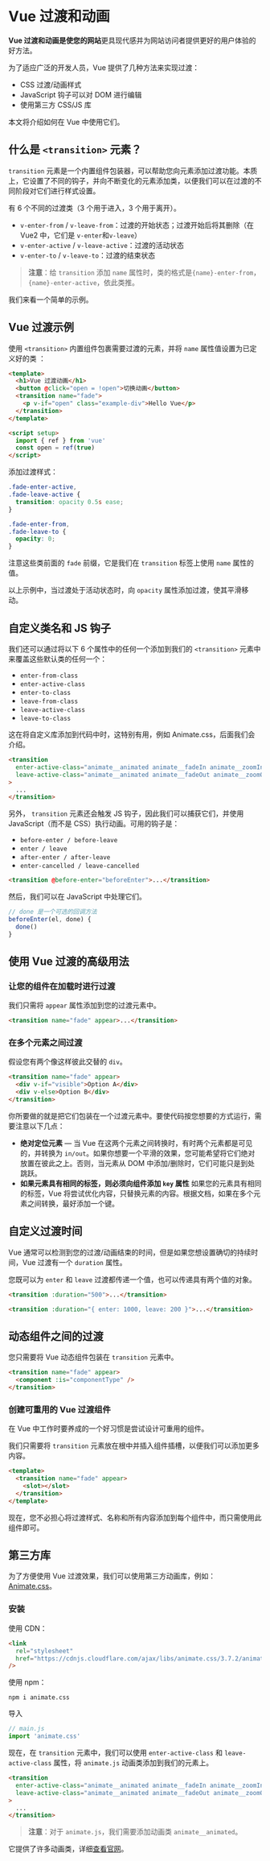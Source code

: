 # Vue 过渡和动画

**Vue 过渡和动画是使您的网站**更具现代感并为网站访问者提供更好的用户体验的好方法。

为了适应广泛的开发人员，Vue 提供了几种方法来实现过渡：

- CSS 过渡/动画样式
- JavaScript 钩子可以对 DOM 进行编辑
- 使用第三方 CSS/JS 库

本文将介绍如何在 Vue 中使用它们。

## 什么是 `<transition>` 元素？

`transition` 元素是一个内置组件包装器，可以帮助您向元素添加过渡功能。本质上，它设置了不同的钩子，并向不断变化的元素添加类，以便我们可以在过渡的不同阶段对它们进行样式设置。

有 6 个不同的过渡类（3 个用于进入，3 个用于离开）。

- `v-enter-from` / `v-leave-from`：过渡的开始状态；过渡开始后将其删除（在 Vue2 中，它们是 `v-enter`和`v-leave`）
- `v-enter-active` / `v-leave-active`：过渡的活动状态
- `v-enter-to` / `v-leave-to`：过渡的结束状态

> **注意**：给 `transition` 添加 `name` 属性时，类的格式是`{name}-enter-from`，`{name}-enter-active`，依此类推。

我们来看一个简单的示例。

## Vue 过渡示例

使用 `<transition>` 内置组件包裹需要过渡的元素，并将 `name` 属性值设置为已定义好的类 ：

```html
<template>
  <h1>Vue 过渡动画</h1>
  <button @click="open = !open">切换动画</button>
  <transition name="fade">
    <p v-if="open" class="example-div">Hello Vue</p>
  </transition>
</template>

<script setup>
  import { ref } from 'vue'
  const open = ref(true)
</script>
```

添加过渡样式：

```css
.fade-enter-active,
.fade-leave-active {
  transition: opacity 0.5s ease;
}

.fade-enter-from,
.fade-leave-to {
  opacity: 0;
}
```

注意这些类前面的 `fade` 前缀，它是我们在 `transition` 标签上使用 `name` 属性的值。

以上示例中，当过渡处于活动状态时，向 `opacity` 属性添加过渡，使其平滑移动。

## 自定义类名和 JS 钩子

我们还可以通过将以下 6 个属性中的任何一个添加到我们的 `<transition>` 元素中来覆盖这些默认类的任何一个：

- `enter-from-class`
- `enter-active-class`
- `enter-to-class`
- `leave-from-class`
- `leave-active-class`
- `leave-to-class`

这在将自定义库添加到代码中时，这特别有用，例如 Animate.css，后面我们会介绍。

```html
<transition
  enter-active-class="animate__animated animate__fadeIn animate__zoomIn"
  leave-active-class="animate__animated animate__fadeOut animate__zoomOut"
>
  ...
</transition>
```

另外， `transition` 元素还会触发 JS 钩子，因此我们可以捕获它们，并使用 JavaScript（而不是 CSS）执行动画。可用的钩子是：

- `before-enter / before-leave`
- `enter / leave`
- `after-enter / after-leave`
- `enter-cancelled / leave-cancelled`

```html
<transition @before-enter="beforeEnter">...</transition>
```

然后，我们可以在 JavaScript 中处理它们。

```js
// done 是一个可选的回调方法
beforeEnter(el, done) {
  done()
}
```

## 使用 Vue 过渡的高级用法

### 让您的组件在加载时进行过渡

我们只需将 `appear` 属性添加到您的过渡元素中。

```html
<transition name="fade" appear>...</transition>
```

### 在多个元素之间过渡

假设您有两个像这样彼此交替的 `div`。

```html
<transition name="fade" appear>
  <div v-if="visible">Option A</div>
  <div v-else>Option B</div>
</transition>
```

你所要做的就是把它们包装在一个过渡元素中。要使代码按您想要的方式运行，需要注意以下几点：

- **绝对定位元素** — 当 Vue 在这两个元素之间转换时，有时两个元素都是可见的，并转换为 `in/out`。如果你想要一个平滑的效果，您可能希望将它们绝对放置在彼此之上。否则，当元素从 DOM 中添加/删除时，它们可能只是到处跳跃。
- **如果元素具有相同的标签，则必须向组件添加 `key` 属性** 如果您的元素具有相同的标签，Vue 将尝试优化内容，只替换元素的内容。根据文档，如果在多个元素之间转换，最好添加一个键。

## 自定义过渡时间

Vue 通常可以检测到您的过渡/动画结束的时间，但是如果您想设置确切的持续时间，Vue 过渡有一个 `duration` 属性。

您既可以为 `enter` 和 `leave` 过渡都传递一个值，也可以传递具有两个值的对象。

```html
<transition :duration="500">...</transition>

<transition :duration="{ enter: 1000, leave: 200 }">...</transition>
```

## 动态组件之间的过渡

您只需要将 Vue 动态组件包装在 `transition` 元素中。

```html
<transition name="fade" appear>
  <component :is="componentType" />
</transition>
```

### 创建可重用的 Vue 过渡组件

在 Vue 中工作时要养成的一个好习惯是尝试设计可重用的组件。

我们只需要将 `transition` 元素放在根中并插入组件插槽，以便我们可以添加更多内容。

```html
<template>
  <transition name="fade" appear>
    <slot></slot>
  </transition>
</template>
```

现在，您不必担心将过渡样式、名称和所有内容添加到每个组件中，而只需使用此组件即可。

## 第三方库

为了方便使用 Vue 过渡效果，我们可以使用第三方动画库，例如：[Animate.css](https://animate.style/)。

### 安装

使用 CDN：

```html
<link
  rel="stylesheet"
  href="https://cdnjs.cloudflare.com/ajax/libs/animate.css/3.7.2/animate.min.css"
/>
```

使用 npm：

```npm
npm i animate.css
```

导入

```js
// main.js
import 'animate.css'
```

现在，在 `transition` 元素中，我们可以使用 `enter-active-class` 和 `leave-active-class` 属性，将 `animate.js` 动画类添加到我们的元素上。

```html
<transition
  enter-active-class="animate__animated animate__fadeIn animate__zoomIn"
  leave-active-class="animate__animated animate__fadeOut animate__zoomOut"
>
  ...
</transition>
```

> **注意**：对于 `animate.js`，我们需要添加动画类 `animate__animated`。

它提供了许多动画类，详细[查看官网](https://animate.style/)。
